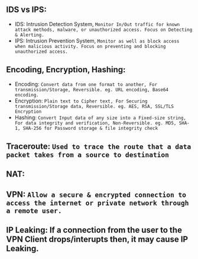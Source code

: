 ## IDS vs IPS:
- IDS: Intrusion Detection System, `Monitor In/Out traffic for known attack methods, malware, or unauthorized access. Focus on Detecting & Alerting.`
- IPS: Intrusion Prevention System, `Monitor as well as block access when malicious activity. Focus on preventing and blocking unauthorized access.`


## Encoding, Encryption, Hashing:
- Encoding: `Convert data from one format to another, For transmission/Storage, Reversible. eg. URL encoding, Base64 encoding.`
- Encryption: `Plain text to Cipher text, For Securing transmission/Storage data, Reversible. eg. AES, RSA, SSL/TLS Encryption`
- Hashing: `Convert Input data of any size into a Fixed-size string, For data integrity and verification, Non-Reversible. eg. MD5, SHA-1, SHA-256 for Password storage & file integrity check`

## Traceroute: `Used to trace the route that a data packet takes from a source to destination`

## NAT:

## VPN: `Allow a secure & encrypted connection to access the internet or private network through a remote user.`
## IP Leaking: If a connection from the user to the VPN Client drops/interupts then, it may cause IP Leaking.
